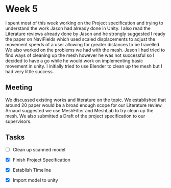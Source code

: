 # Week 5

I spent most of this week working on the Project specification and trying to understand the work Jason had 
already done in Unity. I also read the Literature reviews already done by Jason and he strongly suggested 
I ready the paper on NaviFields which used scaled displacements to adjust the movement speeds of a user allowing 
for greater distances to be travelled.  We also worked on the problems we had with the mesh. Jason I had tried
to find ways of cleaning up the mesh however he was not successful so I decided to have a go while he would work on
implementing basic movement in unity. I initially tried to use Blender to clean up the mesh but I had very little success. 

## Meeting
 
We discussed existing works and literature on the topic. We established that around  20 paper would be a 
broad enough scope for our Literature review. Arnaud suggested we use MeshFilter and MeshLab to try clean up
the mesh. We also submitted a Draft of the project specification to our supervisors. 

## Tasks


* [ ] Clean up scanned model
* [x] Finish Project Specification 
* [x] Establish Timeline
* [x] Import model to unity

